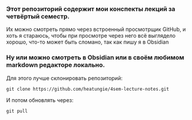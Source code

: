 ### Этот репозиторий содержит мои конспекты лекций за четвёртый семестр.

Их можно смотреть прямо через встроенный просмотрщик GitHub, и хоть я стараюсь, чтобы при просмотре через него всё выглядело хорошо, что-то может быть сломано, так как пишу я в Obsidian

### Ну или можно смотреть в Obsidian или в своём любимом markdown редакторе локально.
Для этого лучше склонировать репозиторий:

    git clone https://github.com/heatungie/4sem-lecture-notes.git

И потом обновлять через:

    git pull
